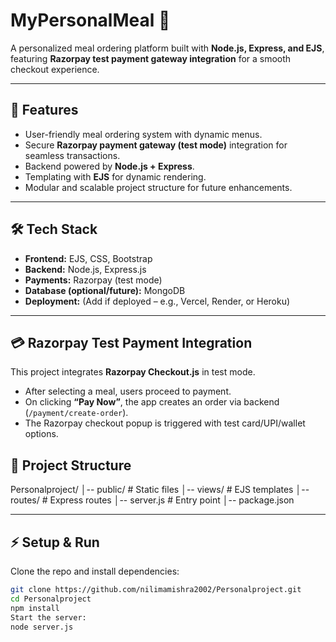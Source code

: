# MyPersonalMeal 🍴

A personalized meal ordering platform built with **Node.js, Express, and EJS**, featuring **Razorpay test payment gateway integration** for a smooth checkout experience.  

---

## 🚀 Features
- User-friendly meal ordering system with dynamic menus.
- Secure **Razorpay payment gateway (test mode)** integration for seamless transactions.
- Backend powered by **Node.js + Express**.
- Templating with **EJS** for dynamic rendering.
- Modular and scalable project structure for future enhancements.

---

## 🛠️ Tech Stack
- **Frontend:** EJS, CSS, Bootstrap
- **Backend:** Node.js, Express.js
- **Payments:** Razorpay (test mode)
- **Database (optional/future):** MongoDB
- **Deployment:** (Add if deployed – e.g., Vercel, Render, or Heroku)

---

## 💳 Razorpay Test Payment Integration
This project integrates **Razorpay Checkout.js** in test mode.  

- After selecting a meal, users proceed to payment.  
- On clicking **“Pay Now”**, the app creates an order via backend (`/payment/create-order`).  
- The Razorpay checkout popup is triggered with test card/UPI/wallet options.  

## 📂 Project Structure
Personalproject/
│-- public/ # Static files
│-- views/ # EJS templates
│-- routes/ # Express routes
│-- server.js # Entry point
│-- package.json

---

## ⚡ Setup & Run
Clone the repo and install dependencies:
```bash
git clone https://github.com/nilimamishra2002/Personalproject.git
cd Personalproject
npm install
Start the server:
node server.js
